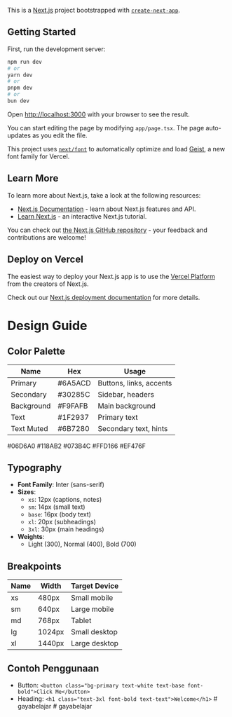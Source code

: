This is a [Next.js](https://nextjs.org) project bootstrapped with [`create-next-app`](https://nextjs.org/docs/app/api-reference/cli/create-next-app).

## Getting Started

First, run the development server:

```bash
npm run dev
# or
yarn dev
# or
pnpm dev
# or
bun dev
```

Open [http://localhost:3000](http://localhost:3000) with your browser to see the result.

You can start editing the page by modifying `app/page.tsx`. The page auto-updates as you edit the file.

This project uses [`next/font`](https://nextjs.org/docs/app/building-your-application/optimizing/fonts) to automatically optimize and load [Geist](https://vercel.com/font), a new font family for Vercel.

## Learn More

To learn more about Next.js, take a look at the following resources:

-   [Next.js Documentation](https://nextjs.org/docs) - learn about Next.js features and API.
-   [Learn Next.js](https://nextjs.org/learn) - an interactive Next.js tutorial.

You can check out [the Next.js GitHub repository](https://github.com/vercel/next.js) - your feedback and contributions are welcome!

## Deploy on Vercel

The easiest way to deploy your Next.js app is to use the [Vercel Platform](https://vercel.com/new?utm_medium=default-template&filter=next.js&utm_source=create-next-app&utm_campaign=create-next-app-readme) from the creators of Next.js.

Check out our [Next.js deployment documentation](https://nextjs.org/docs/app/building-your-application/deploying) for more details.

# Design Guide

## Color Palette

| Name       | Hex     | Usage                   |
| ---------- | ------- | ----------------------- |
| Primary    | #6A5ACD | Buttons, links, accents |
| Secondary  | #30285C | Sidebar, headers        |
| Background | #F9FAFB | Main background         |
| Text       | #1F2937 | Primary text            |
| Text Muted | #6B7280 | Secondary text, hints   |

#06D6A0
#118AB2
#073B4C
#FFD166
#EF476F

## Typography

-   **Font Family**: Inter (sans-serif)
-   **Sizes**:
    -   `xs`: 12px (captions, notes)
    -   `sm`: 14px (small text)
    -   `base`: 16px (body text)
    -   `xl`: 20px (subheadings)
    -   `3xl`: 30px (main headings)
-   **Weights**:
    -   Light (300), Normal (400), Bold (700)

## Breakpoints

| Name | Width  | Target Device |
| ---- | ------ | ------------- |
| xs   | 480px  | Small mobile  |
| sm   | 640px  | Large mobile  |
| md   | 768px  | Tablet        |
| lg   | 1024px | Small desktop |
| xl   | 1440px | Large desktop |

## Contoh Penggunaan

-   Button: `<button class="bg-primary text-white text-base font-bold">Click Me</button>`
-   Heading: `<h1 class="text-3xl font-bold text-text">Welcome</h1>`
#   g a y a b e l a j a r  
 #   g a y a b e l a j a r  
 